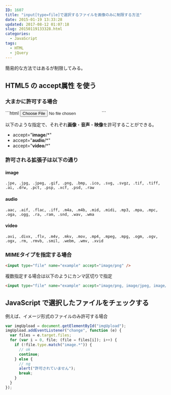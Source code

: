 ```yaml
---
ID: 1607
title: "input[type=file]で選択するファイルを画像のみに制限する方法"
date: 2015-01-19 13:33:28
updated: 2017-08-12 01:07:18
slug: 20150119133328.html
categories:
  - JavaScript
tags:
  - HTML
  - jQuery
---
```


簡易的な方法ではあるが制限してみる。

<!--more-->
<h2>HTML5 の accept属性 を使う</h2>
<h3>大まかに許可する場合</h3>
```html
<input type="file" name="example" accept="image/*">
```

以下のような指定で、それぞれ<b>画像</b>・<b>音声</b>・<b>映像</b>を許可することができる。

<ul>
 <li>accept="<b>image</b>/*" </li>
 <li>accept="<b>audio</b>/*"</li>
 <li>accept="<b>video</b>/*"</li>
</ul>

### 許可される拡張子は以下の通り

#### image

```
.jpe, .jpg, .jpeg, .gif, .png, .bmp, .ico, .svg, .svgz, .tif, .tiff, .ai, .drw, .pct, .psp, .xcf, .psd, .raw
```

#### audio

```
.aac, .aif, .flac, .iff, .m4a, .m4b, .mid, .midi, .mp3, .mpa, .mpc, .oga, .ogg, .ra, .ram, .snd, .wav, .wma
```

#### video

```
.avi, .divx, .flv, .m4v, .mkv, .mov, .mp4, .mpeg, .mpg, .ogm, .ogv, .ogx, .rm, .rmvb, .smil, .webm, .wmv, .xvid
```

<h3>MIMEタイプを指定する場合</h3>

```html
<input type="file" name="example" accept="image/png" />
```

複数指定する場合は以下のようにカンマ区切りで指定

```html
<input type="file" name="example" accept="image/png, image/jpeg, image/gif" />
```

## JavaScript で選択したファイルをチェックする

例えば、イメージ形式のファイルのみ許可する場合

```javascript
var imgUpload = document.getElementById("imgUpload");
imgUpload.addEventListener("change", function (e) {
  var files = e.target.files;
  for (var i = 0, file; (file = files[i]); i++) {
    if (!file.type.match("image.*")) {
      // ok
      continue;
    } else {
      // ng
      alert("許可されていません");
      break;
    }
  }
});
```
